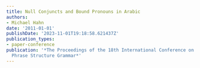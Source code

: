 ```yaml
---
title: Null Conjuncts and Bound Pronouns in Arabic
authors:
- Michael Hahn
date: '2011-01-01'
publishDate: '2023-11-01T19:18:58.621437Z'
publication_types:
- paper-conference
publication: '*The Proceedings of the 18th International Conference on Head-Driven
  Phrase Structure Grammar*'
---
```

